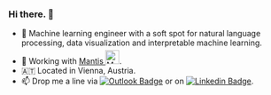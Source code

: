 ### Hi there. 👋

- :robot: Machine learning engineer with a soft spot for natural language processing, data visualization and interpretable machine learning.
- :wrench: Working with <a href="https://github.com/mantisAI">Mantis <img src="https://avatars.githubusercontent.com/u/75127215?s=200&v=4" alt="Mantis NLP" width=25 style="padding-top:5px;"></a>.
- 🇦🇹 Located in Vienna, Austria.
- 📫 Drop me a line via [![Outlook Badge](https://img.shields.io/badge/email--000?style=social&logo=microsoft-outlook&logoColor=0078d4&link=mailto:r.mitsch@outlook.com)](mailto:r.mitsch@outlook.com) or on [![Linkedin Badge](https://img.shields.io/badge/LinkedIn--000?style=social&logo=Linkedin&logoColor=0077B5&link=https://at.linkedin.com/in/raphaelmitsch/)](https://at.linkedin.com/in/raphaelmitsch).
